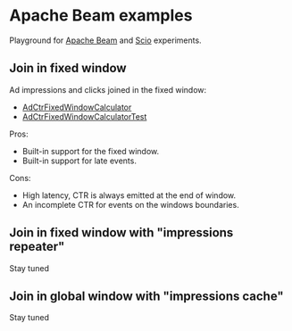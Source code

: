# Apache Beam examples

Playground for [Apache Beam](https://beam.apache.org) and [Scio](https://github.com/spotify/scio) experiments.

## Join in fixed window

Ad impressions and clicks joined in the fixed window:

* [AdCtrFixedWindowCalculator](src/main/scala/org/mkuthan/beam/examples/AdCtrFixedWindowCalculator.scala)
* [AdCtrFixedWindowCalculatorTest](src/test/scala/org/mkuthan/example/beam/AdCtrFixedWindowCalculatorTest.scala)

Pros:

* Built-in support for the fixed window.
* Built-in support for late events.

Cons:

* High latency, CTR is always emitted at the end of window.
* An incomplete CTR for events on the windows boundaries.

## Join in fixed window with "impressions repeater"

Stay tuned

## Join in global window with "impressions cache"

Stay tuned

